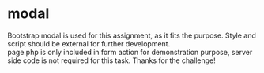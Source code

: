 # modal
Bootstrap modal is used for this assignment, as it fits the purpose.
Style and script should be external for further development.  
page.php is only included in form action for demonstration purpose, server side code is not required for this task.
Thanks for the challenge!
